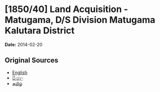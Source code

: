 # [1850/40] Land Acquisition - Matugama, D/S Division Matugama Kalutara District

**Date:** 2014-02-20

## Original Sources

- [English](https://documents.gov.lk/view/extra-gazettes/2014/2/1850-40_E.pdf)
- [සිංහල](https://documents.gov.lk/view/extra-gazettes/2014/2/1850-40_S.pdf)
- [தமிழ்](https://documents.gov.lk/view/extra-gazettes/2014/2/1850-40_T.pdf)
